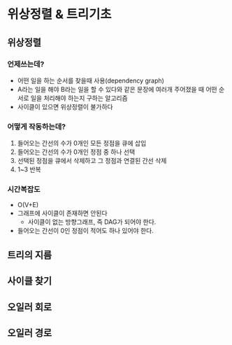 # 위상정렬 & 트리기초
## 위상정렬
### 언제쓰는데?
* 어떤 일을 하는 순서를 찾을때 사용(dependency graph)
* A라는 일을 해야 B라는 일을 할 수 있다와 같은 문장에 여러개 주어졌을 때 어떤 순서로 일을 처리해야 하는지 구하는 알고리즘
* 사이클이 있으면 위상정렬이 불가하다

### 어떻게 작동하는데?
1. 들어오는 간선의 수가 0개인 모든 정점을 큐에 삽입
2. 들어오는 간선의 수가 0개인 정점 중 하나 선택
3. 선택된 정점을 큐에서 삭제하고 그 정점과 연결된 간선 삭제
4. 1~3 반복

### 시간복잡도
* O(V+E)
* 그래프에 사이클이 존재하면 안된다
    * 사이클이 없는 방향그래프, 즉 DAG가 되어야 한다.
* 들어오는 간선이 0인 정점이 적어도 하나 있어야 한다.

## 트리의 지름

## 사이클 찾기

## 오일러 회로

## 오일러 경로
